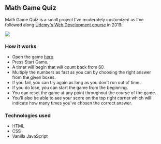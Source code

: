 ## Math Game Quiz

Math Game Quiz is a small project I've moderately customized as I've followed along [Udemy's Web Development course](https://www.udemy.com/course/complete-web-development-course/) in 2019. 

![](https://media.giphy.com/media/0H0afosKmJhV3iZxrO/giphy.gif)


### How it works
* Open the game [here](https://cdpn.io/boglarkasebestyen/debug/PoNpQGg/vPMKKgeeaNGM). 
* Press Start Game.
* A timer will begin that will count back from 60. 
* Multiply the numbers as fast as you can by choosing the right answer from the given boxes. 
* If you fail, you can try again as long as you don't run out of time.
* If you do lose, you can start the game from the beginning. 
* You can reset the game at any point throughout the course of the game.
* You'll also be able to see your score on the top right corner which will indicate how many times you've chosen the correct answer.

### Technologies used
* HTML
* CSS
* Vanilla JavaScript





